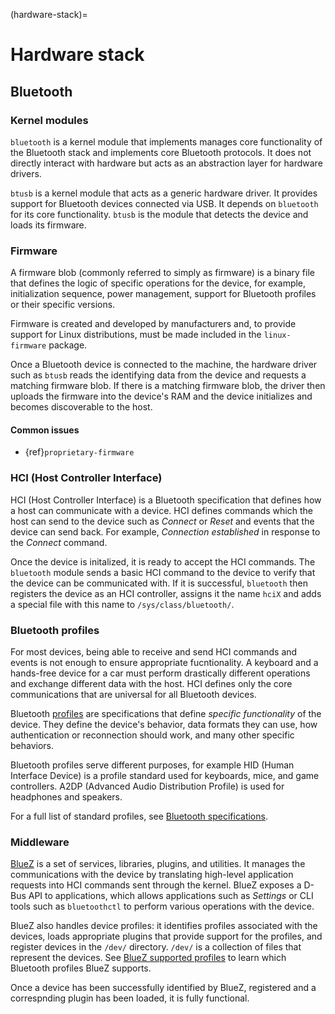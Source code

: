 (hardware-stack)=
# Hardware stack

## Bluetooth

### Kernel modules

`bluetooth` is a kernel module that implements manages core functionality of the Bluetooth stack and implements core Bluetooth protocols. It does not directly interact with hardware but acts as an abstraction layer for hardware drivers.

`btusb` is a kernel module that acts as a generic hardware driver. It provides support for Bluetooth devices connected via USB. It depends on `bluetooth` for its core functionality. `btusb` is the module that detects the device and loads its firmware.

### Firmware

A firmware blob (commonly referred to simply as firmware) is a binary file that defines the logic of specific operations for the device, for example, initialization sequence, power management, support for Bluetooth profiles or their specific versions.

Firmware is created and developed by manufacturers and, to provide support for Linux distributions, must be made included in the `linux-firmware` package. 

Once a Bluetooth device is connected to the machine, the hardware driver such as `btusb` reads the identifying data from the device and requests a matching firmware blob. If there is a matching firmware blob, the driver then uploads the firmware into the device's RAM and the device initializes and becomes discoverable to the host. 

#### Common issues

* {ref}`proprietary-firmware` 

### HCI (Host Controller Interface)

HCI (Host Controller Interface) is a Bluetooth specification that defines how a host can communicate with a device. HCI defines commands which the host can send to the device such as *Connect* or *Reset* and events that the device can send back. For example, *Connection established* in response to the *Connect* command. 

Once the device is initalized, it is ready to accept the HCI commands. The `bluetooth` module sends a basic HCI command to the device to verify that the device can be communicated with. If it is successful, `bluetooth` then registers the device as an HCI controller, assigns it the name `hciX` and adds a special file with this name to `/sys/class/bluetooth/`.   

### Bluetooth profiles

For most devices, being able to receive and send HCI commands and events is not enough to ensure appropriate fucntionality. A keyboard and a hands-free device for a car must perform drastically different operations and exchange different data with the host. HCI defines only the core communications that are universal for all Bluetooth devices.

Bluetooth [profiles](https://www.bluez.org/profiles/) are specifications that define *specific functionality* of the device. They define the device's behavior, data formats they can use, how authentication or reconnection should work, and many other specific behaviors.

Bluetooth profiles serve different purposes, for example HID (Human Interface Device) is a profile standard used for  keyboards, mice, and game controllers. A2DP (Advanced Audio Distribution Profile) is used for headphones and speakers. 

For a full list of standard profiles, see [Bluetooth specifications](https://www.bluetooth.com/specifications/specs/).

### Middleware 

[BlueZ](https://www.bluez.org/) is a set of services, libraries, plugins, and utilities. It manages the communications with the device by translating high-level application requests into HCI commands sent through the kernel. BlueZ exposes a D-Bus API to applications, which allows applications such as *Settings* or CLI tools such as `bluetoothctl` to perform various operations with the device.

BlueZ also handles device profiles: it identifies profiles associated with the devices, loads appropriate plugins that provide support for the profiles, and register devices in the `/dev/` directory. `/dev/` is a collection of files that represent the devices.  See [BlueZ supported profiles](https://www.bluez.org/profiles/) to learn which Bluetooth profiles BlueZ supports.

Once a device has been successfully identified by BlueZ, registered and a correspnding plugin has been loaded, it is fully functional.